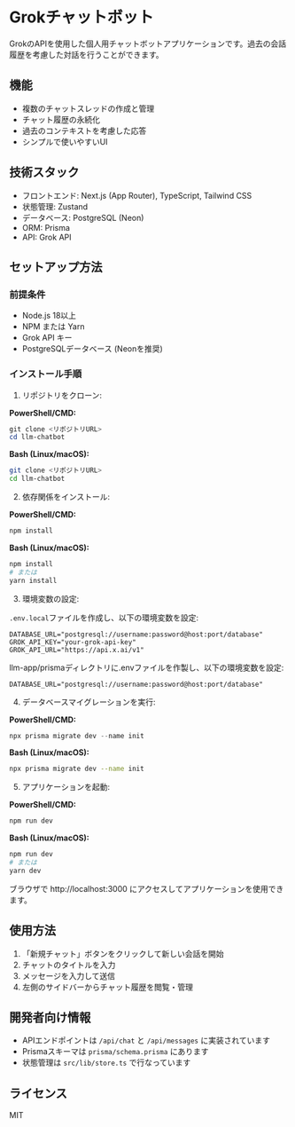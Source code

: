 # Grokチャットボット

GrokのAPIを使用した個人用チャットボットアプリケーションです。過去の会話履歴を考慮した対話を行うことができます。

## 機能

- 複数のチャットスレッドの作成と管理
- チャット履歴の永続化
- 過去のコンテキストを考慮した応答
- シンプルで使いやすいUI

## 技術スタック

- フロントエンド: Next.js (App Router), TypeScript, Tailwind CSS
- 状態管理: Zustand
- データベース: PostgreSQL (Neon)
- ORM: Prisma
- API: Grok API

## セットアップ方法

### 前提条件

- Node.js 18以上
- NPM または Yarn
- Grok API キー
- PostgreSQLデータベース (Neonを推奨)

### インストール手順

1. リポジトリをクローン:

**PowerShell/CMD:**
```powershell
git clone <リポジトリURL>
cd llm-chatbot
```

**Bash (Linux/macOS):**
```bash
git clone <リポジトリURL>
cd llm-chatbot
```

2. 依存関係をインストール:

**PowerShell/CMD:**
```powershell
npm install
```

**Bash (Linux/macOS):**
```bash
npm install
# または
yarn install
```

3. 環境変数の設定:

`.env.local`ファイルを作成し、以下の環境変数を設定:

```
DATABASE_URL="postgresql://username:password@host:port/database"
GROK_API_KEY="your-grok-api-key"
GROK_API_URL="https://api.x.ai/v1"
```
llm-app/prismaディレクトリに.envファイルを作製し、以下の環境変数を設定:

```
DATABASE_URL="postgresql://username:password@host:port/database" 
```

4. データベースマイグレーションを実行:

**PowerShell/CMD:**
```powershell
npx prisma migrate dev --name init
```

**Bash (Linux/macOS):**
```bash
npx prisma migrate dev --name init
```

5. アプリケーションを起動:

**PowerShell/CMD:**
```powershell
npm run dev
```

**Bash (Linux/macOS):**
```bash
npm run dev
# または
yarn dev
```

ブラウザで http://localhost:3000 にアクセスしてアプリケーションを使用できます。 
## 使用方法

1. 「新規チャット」ボタンをクリックして新しい会話を開始
2. チャットのタイトルを入力
3. メッセージを入力して送信
4. 左側のサイドバーからチャット履歴を閲覧・管理

## 開発者向け情報

- APIエンドポイントは `/api/chat` と `/api/messages` に実装されています
- Prismaスキーマは `prisma/schema.prisma` にあります
- 状態管理は `src/lib/store.ts` で行なっています

## ライセンス

MIT
